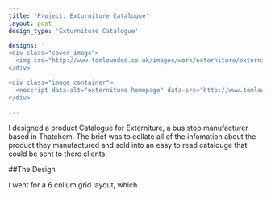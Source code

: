 ```yaml
---
title: 'Project: Exturniture Catalogue'
layout: post
design_type: 'Exturniture Catalogue'

designs: '
<div class="cover_image">
  <img src="http://www.tomlowndes.co.uk/images/work/externiture/externiture.svg" alt="alt foundry logo"/>
</div>

<div class="image_container">
  <noscript data-alt="externiture homepage" data-src="http://www.tomlowndes.co.uk/images/work/externiture/homepage.jpg" data-src-retina="http://tomlowndes.co.uk/images/work/externiture/homepage@2x.jpg"><img src="http://www.tomlowndes.co.uk/images/work/externiture/homepage.jpg" alt="externiture homepage"></noscript>
</div>
'
---
```

I designed a product Catalogue for Externiture, a bus stop manufacturer based in Thatchem. The brief was to collate all of the infomation about the product they manufactured and sold into an easy to read catalouge that could be sent to there clients. 
<!--more-->

##The Design

I went for a 6 collum grid layout, which 


